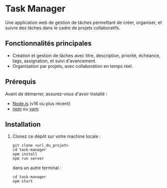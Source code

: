 # Task Manager

Une application web de gestion de tâches permettant de créer, organiser, et suivre des tâches dans le cadre de projets collaboratifs.

## Fonctionnalités principales
- Création et gestion de tâches avec titre, description, priorité, échéance, tags, assignation, et suivi d'avancement.
- Organisation par projets, avec collaboration en temps réel.

## Prérequis
Avant de démarrer, assurez-vous d'avoir installé :
- [Node.js](https://nodejs.org/) (v16 ou plus récent)
- [npm](https://www.npmjs.com/) ou [yarn](https://yarnpkg.com/)

## Installation

1. Clonez ce dépôt sur votre machine locale :
   ```
   git clone <url_du_projet>
   cd task-manager
   npm install
   npm run server
   ```
   dans un autre terminal :
   ```
   cd task-manager
   npm start
   ```
